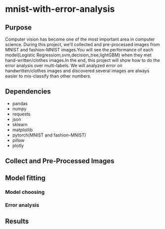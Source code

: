 # mnist-with-error-analysis
## Purpose
Computer vision has become one of the most important area in computer science. During this project, we'll collected and pre-processed images from MNIST and fashion-MNIST images.You will see the performance of each model(Logistic Regressiom,svm,decision_tree,lightGBM) when they met hand-written/clothes images.In the end, this project will show how to do the error analysis over multi-labels. We will analyzed error on handwritten/clothes images and discovered several images are always easier to mis-classify than other numbers.
## Dependencies
- pandas
- numpy
- requests
- json
- sklearn
- matplotlib
- pytorch(MNIST and fashion-MNIST)
- pillow
- plotly
## Collect and Pre-Processed Images

## Model fitting
### Model choosing

### Error analysis 
## Results
